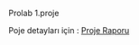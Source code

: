 Prolab 1.proje

Poje detayları için : [Proje Raporu](https://github.com/sevkikaragol/noktaOkuma-Prolab/blob/main/rapor.pdf)
